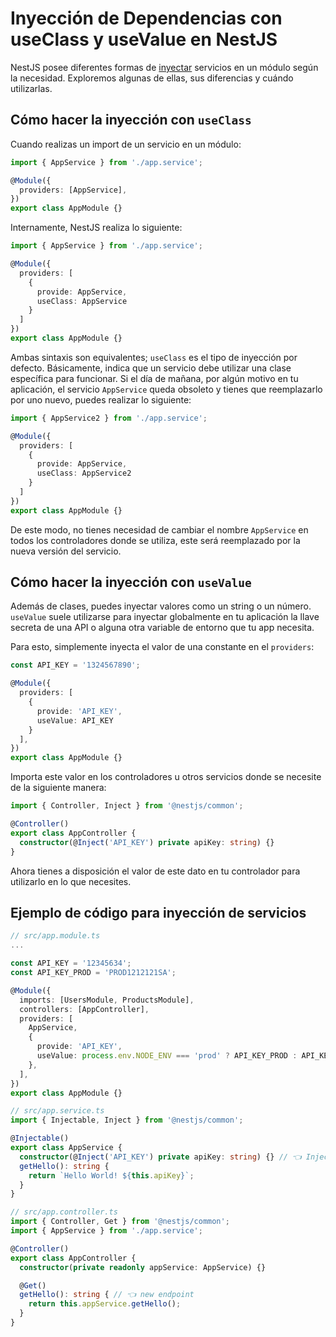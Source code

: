 # Inyección de Dependencias con useClass y useValue en NestJS

NestJS posee diferentes formas de [inyectar](018%20-%20Inyección%20de%20Dependencias%20en%20NestJS.md) servicios en un módulo según la necesidad. Exploremos algunas de ellas, sus diferencias y cuándo utilizarlas.

## Cómo hacer la inyección con `useClass`

Cuando realizas un import de un servicio en un módulo:

```typescript
import { AppService } from './app.service';

@Module({
  providers: [AppService],
})
export class AppModule {}
```

Internamente, NestJS realiza lo siguiente:

```typescript
import { AppService } from './app.service';

@Module({
  providers: [
    {
      provide: AppService,
      useClass: AppService
    }
  ]
})
export class AppModule {}
```

Ambas sintaxis son equivalentes; `useClass` es el tipo de inyección por defecto. Básicamente, indica que un servicio debe utilizar una clase específica para funcionar. Si el día de mañana, por algún motivo en tu aplicación, el servicio `AppService` queda obsoleto y tienes que reemplazarlo por uno nuevo, puedes realizar lo siguiente:

```typescript
import { AppService2 } from './app.service';

@Module({
  providers: [
    {
      provide: AppService,
      useClass: AppService2
    }
  ]
})
export class AppModule {}
```

De este modo, no tienes necesidad de cambiar el nombre `AppService` en todos los controladores donde se utiliza, este será reemplazado por la nueva versión del servicio.

## Cómo hacer la inyección con `useValue`

Además de clases, puedes inyectar valores como un string o un número. `useValue` suele utilizarse para inyectar globalmente en tu aplicación la llave secreta de una API o alguna otra variable de entorno que tu app necesita.

Para esto, simplemente inyecta el valor de una constante en el `providers`:

```typescript
const API_KEY = '1324567890';

@Module({
  providers: [
    {
      provide: 'API_KEY',
      useValue: API_KEY
    }
  ],
})
export class AppModule {}
```

Importa este valor en los controladores u otros servicios donde se necesite de la siguiente manera:

```typescript
import { Controller, Inject } from '@nestjs/common';

@Controller()
export class AppController {
  constructor(@Inject('API_KEY') private apiKey: string) {}
}
```

Ahora tienes a disposición el valor de este dato en tu controlador para utilizarlo en lo que necesites.

## Ejemplo de código para inyección de servicios

```typescript
// src/app.module.ts
...

const API_KEY = '12345634';
const API_KEY_PROD = 'PROD1212121SA';

@Module({
  imports: [UsersModule, ProductsModule],
  controllers: [AppController],
  providers: [
    AppService,
    {
      provide: 'API_KEY',
      useValue: process.env.NODE_ENV === 'prod' ? API_KEY_PROD : API_KEY,
    },
  ],
})
export class AppModule {}

// src/app.service.ts
import { Injectable, Inject } from '@nestjs/common';

@Injectable()
export class AppService {
  constructor(@Inject('API_KEY') private apiKey: string) {} // 👈 Inject API_KEY
  getHello(): string {
    return `Hello World! ${this.apiKey}`;
  }
}

// src/app.controller.ts
import { Controller, Get } from '@nestjs/common';
import { AppService } from './app.service';

@Controller()
export class AppController {
  constructor(private readonly appService: AppService) {}

  @Get()
  getHello(): string { // 👈 new endpoint
    return this.appService.getHello();
  }
}
```

